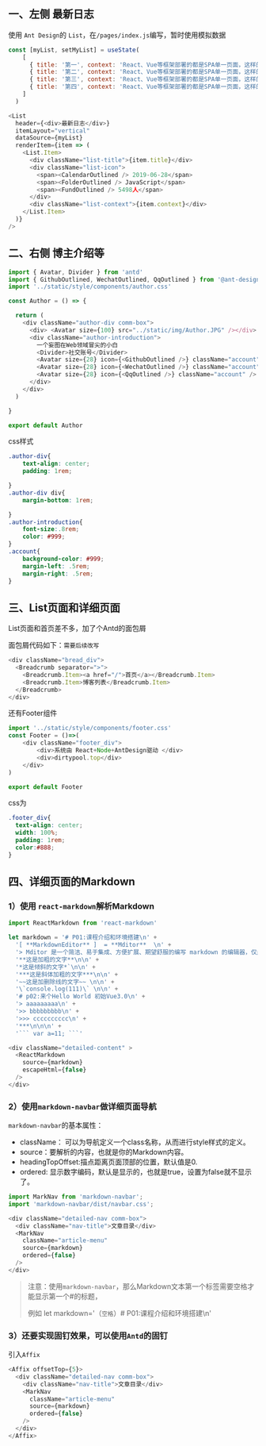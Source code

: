 ## 一、左侧 最新日志

使用 `Ant Design`的 `List`，在`/pages/index.js`编写，暂时使用模拟数据

```js
const [myList, setMyList] = useState(
    [
      { title: '第一', context: 'React、Vue等框架部署的都是SPA单一页面，这样的页面会出现首屏加载过慢、SEO不便的问题，Next.js这样的SSR框架正是解决这种问题的服务器渲染框架。' },
      { title: '第二', context: 'React、Vue等框架部署的都是SPA单一页面，这样的页面会出现首屏加载过慢、SEO不便的问题，Next.js这样的SSR框架正是解决这种问题的服务器渲染框架。' },
      { title: '第三', context: 'React、Vue等框架部署的都是SPA单一页面，这样的页面会出现首屏加载过慢、SEO不便的问题，Next.js这样的SSR框架正是解决这种问题的服务器渲染框架。' },
      { title: '第四', context: 'React、Vue等框架部署的都是SPA单一页面，这样的页面会出现首屏加载过慢、SEO不便的问题，Next.js这样的SSR框架正是解决这种问题的服务器渲染框架。' },
    ]
  )

<List
  header={<div>最新日志</div>}
  itemLayout="vertical"
  dataSource={myList}
  renderItem={item => (
    <List.Item>
      <div className="list-title">{item.title}</div>
      <div className="list-icon">
        <span><CalendarOutlined /> 2019-06-28</span>
        <span><FolderOutlined /> JavaScript</span>
        <span><FundOutlined /> 5498人</span>
      </div>
      <div className="list-context">{item.context}</div>
    </List.Item>
  )}
/>
```

## 二、右侧 博主介绍等

```js
import { Avatar, Divider } from 'antd'
import { GithubOutlined, WechatOutlined, QqOutlined } from '@ant-design/icons'
import '../static/style/components/author.css'

const Author = () => {

  return (
    <div className="author-div comm-box">
      <div> <Avatar size={100} src="../static/img/Author.JPG" /></div>
      <div className="author-introduction">
        一个妄图在Web领域冒尖的小白
        <Divider>社交账号</Divider>
        <Avatar size={28} icon={<GithubOutlined />} className="account" />
        <Avatar size={28} icon={<WechatOutlined />} className="account" />
        <Avatar size={28} icon={<QqOutlined />} className="account" />
      </div>
    </div>
  )

}

export default Author
```

css样式

```css
.author-div{
    text-align: center;
    padding: 1rem;

}
.author-div div{
    margin-bottom: 1rem;

}
.author-introduction{
    font-size:.8rem;
    color: #999;
}
.account{
    background-color: #999;
    margin-left: .5rem;
    margin-right: .5rem;
}
```

## 三、List页面和详细页面

List页面和首页差不多，加了个Antd的面包屑

面包屑代码如下：`需要后续改写`

```js
<div className="bread_div">
  <Breadcrumb separator=">">
    <Breadcrumb.Item><a href="/">首页</a></Breadcrumb.Item>
    <Breadcrumb.Item>博客列表</Breadcrumb.Item>
  </Breadcrumb>
</div>
```

还有Footer组件

```js
import '../static/style/components/footer.css'
const Footer = ()=>(
    <div className="footer_div">
        <div>系统由 React+Node+AntDesign驱动 </div>
        <div>dirtypool.top</div>
    </div>
)

export default Footer
```

css为

```css
.footer_div{
  text-align: center;
  width: 100%;
  padding: 1rem;
  color:#888;
}
```

## 四、详细页面的Markdown

### 1）使用 `react-markdown`解析Markdown

```js
import ReactMarkdown from 'react-markdown'

let markdown = '# P01:课程介绍和环境搭建\n' +
  '[ **MarkdownEditor** ]  = **Mditor**  \n' +
  '> Mditor 是一个简洁、易于集成、方便扩展、期望舒服的编写 markdown 的编辑器，仅此而已... \n\n' +
  '**这是加粗的文字**\n\n' +
  '*这是倾斜的文字*`\n\n' +
  '***这是斜体加粗的文字***\n\n' +
  '~~这是加删除线的文字~~ \n\n' +
  '\`console.log(111)\` \n\n' +
  '# p02:来个Hello World 初始Vue3.0\n' +
  '> aaaaaaaaa\n' +
  '>> bbbbbbbbb\n' +
  '>>> cccccccccc\n' +
  '***\n\n\n' +
  '``` var a=11; ```'

<div className="detailed-content" >
  <ReactMarkdown 
    source={markdown} 
    escapeHtml={false}  
  />
</div>
```

### 2）使用`markdown-navbar`做详细页面导航

`markdown-navbar`的基本属性：

- className： 可以为导航定义一个class名称，从而进行style样式的定义。
- source：要解析的内容，也就是你的Markdown内容。
- headingTopOffset:描点距离页面顶部的位置，默认值是0.
- ordered: 显示数字编码，默认是显示的，也就是true，设置为false就不显示了。

```js
import MarkNav from 'markdown-navbar';
import 'markdown-navbar/dist/navbar.css';

<div className="detailed-nav comm-box">
  <div className="nav-title">文章目录</div>
  <MarkNav
    className="article-menu"
    source={markdown}
    ordered={false}
  />
</div>
```

> 注意：使用`markdown-navbar`，那么Markdown文本第一个标签需要空格才能显示第一个#的标题，
>
> 例如 let markdown='（`空格`）# P01:课程介绍和环境搭建\n' 

### 3）还要实现固钉效果，可以使用`Antd`的固钉

引入`Affix`

```js
<Affix offsetTop={5}>
  <div className="detailed-nav comm-box">
    <div className="nav-title">文章目录</div>
    <MarkNav
      className="article-menu"
      source={markdown}
      ordered={false}
    />
  </div>
</Affix>
```

